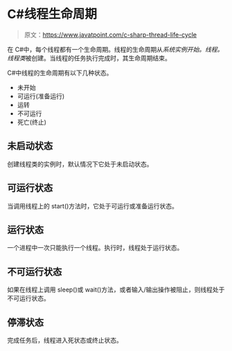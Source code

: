 # C#线程生命周期

> 原文：<https://www.javatpoint.com/c-sharp-thread-life-cycle>

在 C#中，每个线程都有一个生命周期。线程的生命周期从*系统实例开始。线程。线程类*被创建。当线程的任务执行完成时，其生命周期结束。

C#中线程的生命周期有以下几种状态。

*   未开始
*   可运行(准备运行)
*   运转
*   不可运行
*   死亡(终止)

## 未启动状态

创建线程类的实例时，默认情况下它处于未启动状态。

## 可运行状态

当调用线程上的 start()方法时，它处于可运行或准备运行状态。

## 运行状态

一个进程中一次只能执行一个线程。执行时，线程处于运行状态。

## 不可运行状态

如果在线程上调用 sleep()或 wait()方法，或者输入/输出操作被阻止，则线程处于不可运行状态。

## 停滞状态

完成任务后，线程进入死状态或终止状态。